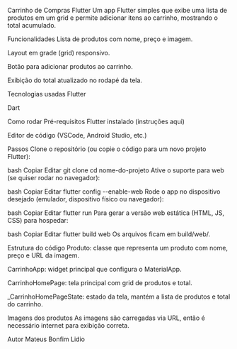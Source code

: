 Carrinho de Compras Flutter
Um app Flutter simples que exibe uma lista de produtos em um grid e permite adicionar itens ao carrinho, mostrando o total acumulado.

Funcionalidades
Lista de produtos com nome, preço e imagem.

Layout em grade (grid) responsivo.

Botão para adicionar produtos ao carrinho.

Exibição do total atualizado no rodapé da tela.

Tecnologias usadas
Flutter

Dart

Como rodar
Pré-requisitos
Flutter instalado (instruções aqui)

Editor de código (VSCode, Android Studio, etc.)

Passos
Clone o repositório (ou copie o código para um novo projeto Flutter):

bash
Copiar
Editar
git clone <url-do-repositorio>
cd nome-do-projeto
Ative o suporte para web (se quiser rodar no navegador):

bash
Copiar
Editar
flutter config --enable-web
Rode o app no dispositivo desejado (emulador, dispositivo físico ou navegador):

bash
Copiar
Editar
flutter run
Para gerar a versão web estática (HTML, JS, CSS) para hospedar:

bash
Copiar
Editar
flutter build web
Os arquivos ficam em build/web/.

Estrutura do código
Produto: classe que representa um produto com nome, preço e URL da imagem.

CarrinhoApp: widget principal que configura o MaterialApp.

CarrinhoHomePage: tela principal com grid de produtos e total.

_CarrinhoHomePageState: estado da tela, mantém a lista de produtos e total do carrinho.

Imagens dos produtos
As imagens são carregadas via URL, então é necessário internet para exibição correta.

Autor
Mateus Bonfim Lidio
